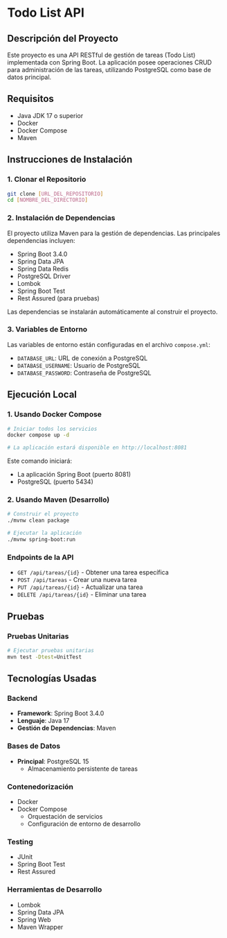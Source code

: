 # Todo List API

## Descripción del Proyecto
Este proyecto es una API RESTful de gestión de tareas (Todo List) implementada con Spring Boot. La aplicación posee operaciones CRUD para administración de las tareas, utilizando PostgreSQL como base de datos principal.

## Requisitos
- Java JDK 17 o superior
- Docker
- Docker Compose
- Maven

## Instrucciones de Instalación

### 1. Clonar el Repositorio
```bash
git clone [URL_DEL_REPOSITORIO]
cd [NOMBRE_DEL_DIRECTORIO]
```

### 2. Instalación de Dependencias
El proyecto utiliza Maven para la gestión de dependencias. Las principales dependencias incluyen:
- Spring Boot 3.4.0
- Spring Data JPA
- Spring Data Redis
- PostgreSQL Driver
- Lombok
- Spring Boot Test
- Rest Assured (para pruebas)

Las dependencias se instalarán automáticamente al construir el proyecto.

### 3. Variables de Entorno
Las variables de entorno están configuradas en el archivo `compose.yml`:
- `DATABASE_URL`: URL de conexión a PostgreSQL
- `DATABASE_USERNAME`: Usuario de PostgreSQL
- `DATABASE_PASSWORD`: Contraseña de PostgreSQL

## Ejecución Local

### 1. Usando Docker Compose
```bash
# Iniciar todos los servicios
docker compose up -d

# La aplicación estará disponible en http://localhost:8081
```

Este comando iniciará:
- La aplicación Spring Boot (puerto 8081)
- PostgreSQL (puerto 5434)

### 2. Usando Maven (Desarrollo)
```bash
# Construir el proyecto
./mvnw clean package

# Ejecutar la aplicación
./mvnw spring-boot:run
```

### Endpoints de la API
- `GET /api/tareas/{id}` - Obtener una tarea específica
- `POST /api/tareas` - Crear una nueva tarea
- `PUT /api/tareas/{id}` - Actualizar una tarea
- `DELETE /api/tareas/{id}` - Eliminar una tarea

## Pruebas

### Pruebas Unitarias
```bash
# Ejecutar pruebas unitarias
mvn test -Dtest=UnitTest
```
## Tecnologías Usadas

### Backend
- **Framework**: Spring Boot 3.4.0
- **Lenguaje**: Java 17
- **Gestión de Dependencias**: Maven

### Bases de Datos
- **Principal**: PostgreSQL 15
    - Almacenamiento persistente de tareas
### Contenedorización
- Docker
- Docker Compose
    - Orquestación de servicios
    - Configuración de entorno de desarrollo

### Testing
- JUnit
- Spring Boot Test
- Rest Assured

### Herramientas de Desarrollo
- Lombok
- Spring Data JPA
- Spring Web
- Maven Wrapper